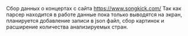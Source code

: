 Сбор данных о концертах с сайта https://www.songkick.com/
Так как парсер находится в работе данные пока только выводятся на экран, планируется добавление записи в json файл, сбор картинок и расширение количества анализируемых стран.